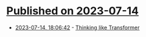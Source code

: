 # [Published on 2023-07-14](index.md)

* [2023-07-14, 18:06:42](https://lobste.rs/s/pq7tqx/thinking_like_transformer) - [Thinking like Transformer](https://srush.github.io/raspy/)
